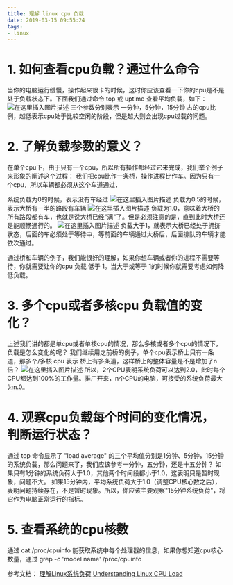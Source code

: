 ```yaml
---
title: 理解 linux cpu 负载
date: 2019-03-15 09:55:24
tags:
- linux
---
```

# 1. 如何查看cpu负载？通过什么命令
当你的电脑运行缓慢，操作起来很卡的时候，这时你应该查看一下你的cpu是不是处于负载状态下。下面我们通过命令 top 或 uptime 查看平均负载，如下：
![在这里插入图片描述](https://img.mupaie.com/20190228111519685.png)
三个参数分别表示 一分钟，5分钟，15分钟 占的cpu比例，越低表示cpu处于比较空闲的阶段，但是越大则会出现cpu过载的问题。
# 2. 了解负载参数的意义？
在单个cpu下，由于只有一个cpu，所以所有操作都经过它来完成，我们举个例子来形象的阐述这个过程：
我们把cpu比作一条桥，操作进程比作车。因为只有一个cpu，所以车辆都必须从这个车道通过，

系统负载为0的时候，表示没有车经过
![在这里插入图片描述](https://img.mupaie.com/20190416130016.png)
负载为0.5的时候，表示大桥有一半的路段有车辆
![在这里插入图片描述](https://img.mupaie.com/20190228112700968.png)
负载为1.0，意味着大桥的所有路段都有车，也就是说大桥已经"满"了。但是必须注意的是，直到此时大桥还是能顺畅通行的。
![在这里插入图片描述](https://img.mupaie.com/20190228112715668.png)
负载大于1，就表示大桥已经处于拥挤状态，后面的车必须处于等待中，等前面的车辆通过大桥后，后面排队的车辆才能依次通过。

通过桥和车辆的例子，我们能很好的理解，如果你想车辆或者你的进程不需要等待，你就需要让你的cpu 负载 低于 1。当大于或等于 1的时候你就需要考虑如何降低负载。

# 3. 多个cpu或者多核cpu 负载值的变化？
上述我们讲的都是单cpu或者单核cpu的情况，那么多核或者多个cpu的情况下，负载是怎么变化的呢？
 我们继续用之前桥的例子，单个cpu表示桥上只有一条道，那多个/多核 cpu 表示 桥上有多条道，这样桥上的整体容量是不是增加了n倍？
![在这里插入图片描述](https://img.mupaie.com/20190228114606538.png)
所以，2个CPU表明系统负荷可以达到2.0，此时每个CPU都达到100%的工作量。推广开来，n个CPU的电脑，可接受的系统负荷最大为n.0。

# 4. 观察cpu负载每个时间的变化情况，判断运行状态？
通过 top 命令显示了 "load average" 的三个平均值分别是1分钟、5分钟，15分钟的系统负载，那么问题来了，我们应该参考一分钟，五分钟，还是十五分钟？
如果只有1分钟的系统负荷大于1.0，其他两个时间段都小于1.0，这表明只是暂时现象，问题不大。
如果15分钟内，平均系统负荷大于1.0（调整CPU核心数之后），表明问题持续存在，不是暂时现象。所以，你应该主要观察"15分钟系统负荷"，将它作为电脑正常运行的指标。

# 5. 查看系统的cpu核数
通过 cat /proc/cpuinfo 能获取系统中每个处理器的信息，如果你想知道cpu核心数量，通过 grep -c 'model name' /proc/cpuinfo

参考文档：
[理解Linux系统负荷](http://www.ruanyifeng.com/blog/2011/07/linux_load_average_explained.html)
[Understanding Linux CPU Load](https://scoutapp.com/blog/understanding-load-averages)

